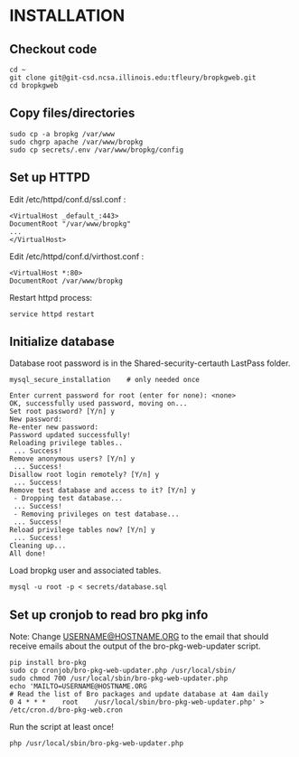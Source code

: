 # INSTALLATION

## Checkout code

```
cd ~
git clone git@git-csd.ncsa.illinois.edu:tfleury/bropkgweb.git
cd bropkgweb

```

## Copy files/directories
```
sudo cp -a bropkg /var/www
sudo chgrp apache /var/www/bropkg
sudo cp secrets/.env /var/www/bropkg/config
```

## Set up HTTPD
Edit /etc/httpd/conf.d/ssl.conf :
```
<VirtualHost _default_:443>
DocumentRoot "/var/www/bropkg"
...
</VirtualHost>

```

Edit /etc/httpd/conf.d/virthost.conf :
```
<VirtualHost *:80>
DocumentRoot /var/www/bropkg

```

Restart httpd process:
```
service httpd restart
```

## Initialize database
Database root password is in the Shared-security-certauth LastPass folder.

```
mysql_secure_installation    # only needed once

Enter current password for root (enter for none): <none>
OK, successfully used password, moving on...
Set root password? [Y/n] y
New password: 
Re-enter new password: 
Password updated successfully!
Reloading privilege tables..
 ... Success!
Remove anonymous users? [Y/n] y
 ... Success!
Disallow root login remotely? [Y/n] y
 ... Success!
Remove test database and access to it? [Y/n] y
 - Dropping test database...
 ... Success!
 - Removing privileges on test database...
 ... Success!
Reload privilege tables now? [Y/n] y
 ... Success!
Cleaning up...
All done!
```

Load bropkg user and associated tables.
```
mysql -u root -p < secrets/database.sql
```

## Set up cronjob to read bro pkg info
Note: Change USERNAME@HOSTNAME.ORG to the email that should receive emails
about the output of the bro-pkg-web-updater script.

```
pip install bro-pkg
sudo cp cronjob/bro-pkg-web-updater.php /usr/local/sbin/
sudo chmod 700 /usr/local/sbin/bro-pkg-web-updater.php
echo 'MAILTO=USERNAME@HOSTNAME.ORG
# Read the list of Bro packages and update database at 4am daily
0 4 * * *    root    /usr/local/sbin/bro-pkg-web-updater.php' > 
/etc/cron.d/bro-pkg-web.cron
```
Run the script at least once!
```
php /usr/local/sbin/bro-pkg-web-updater.php
```

